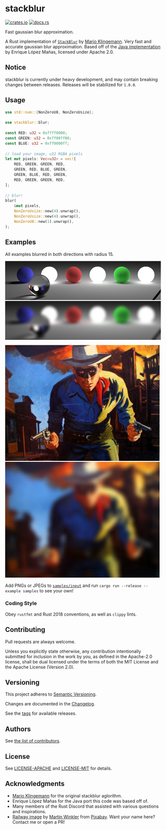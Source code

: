 # stackblur
[![crates.io](https://img.shields.io/crates/v/stackblur.svg)](https://crates.io/crates/stackblur)
[![docs.rs](https://docs.rs/stackblur/badge.svg)](https://docs.rs/stackblur)

Fast gaussian blur approximation.

A Rust implementation of [`StackBlur`](https://github.com/flozz/StackBlur) by
[Mario Klingemann](https://underdestruction.com). Very fast and accurate
gaussian blur approximation. Based off of the [Java implementation](https://github.com/verzqli/QQBlurView/blob/master/blurview/src/main/java/com/verzqli/blurview/stackblur/JavaBlurProcess.java) by Enrique López Mañas, licensed
under Apache 2.0.

## Notice

stackblur is currently under heavy development, and may contain breaking
changes between releases. Releases will be stabilized for `1.0.0`.

## Usage

```rust
use std::num::{NonZeroU8, NonZeroUsize};

use stackblur::blur;

const RED: u32 = 0xffff0000;
const GREEN: u32 = 0xff00ff00;
const BLUE: u32 = 0xff0000ff;

// load your image, u32 RGBA pixels
let mut pixels: Vec<u32> = vec![
    RED, GREEN, GREEN, RED,
    GREEN, RED, BLUE, GREEN,
    GREEN, BLUE, RED, GREEN,
    RED, GREEN, GREEN, RED,
];

// blur!
blur(
    &mut pixels,
    NonZeroUsize::new(4).unwrap(),
    NonZeroUsize::new(4).unwrap(),
    NonZeroU8::new(1).unwrap(),
);
```

## Examples

All examples blurred in both directions with radius 15.

![cballs without blur](samples/input/cballs.png)
![cballs blurred](samples/output/cballs.png)

![lonerider2 without blur](samples/input/lonerider2.jpg)
![lonerider2 blurred](samples/output/lonerider2.jpg)

Add PNGs or JPEGs to [`samples/input`](samples/input) and run
`cargo run --release --example samples` to see your own!

### Coding Style

Obey `rustfmt` and Rust 2018 conventions, as well as `clippy` lints.

## Contributing

Pull requests are always welcome.

Unless you explicitly state otherwise, any contribution intentionally
submitted for inclusion in the work by you, as defined in the Apache-2.0
license, shall be dual licensed under the terms of both the MIT License and the
Apache License (Version 2.0).

## Versioning

This project adheres to [Semantic Versioning](https://semver.org/spec/v2.0.0.html).

Changes are documented in the [Changelog](CHANGELOG.md).

See the [tags](https://github.com/owenthewizard/stackblur/tags) for available
releases.

## Authors

See [the list of contributors](https://github.com/owenthewizard/stackblur/contributors).

## License

See [LICENSE-APACHE](LICENSE-APACHE.md) and [LICENSE-MIT](LICENSE-MIT.md) for details.

## Acknowledgments

* [Mario Klingemann](https://underdestruction.com) for the original stackblur
aglorithm.
* Enrique López Mañas for the Java port this code was based off of.
* Many members of the Rust Discord that assisted with various questions and
inspirations.
* [Railway image](examples/railway.rgba) by [Martin Winkler](https://pixabay.com/users/fotoworkshop4you-2995268/?utm_source=link-attribution&amp;utm_medium=referral&amp;utm_campaign=image&amp;utm_content=1555348") from [Pixabay](https://pixabay.com/?utm_source=link-attribution&amp;utm_medium=referral&amp;utm_campaign=image&amp;utm_content=1555348).
Want your name here? Contact me or open a PR!

